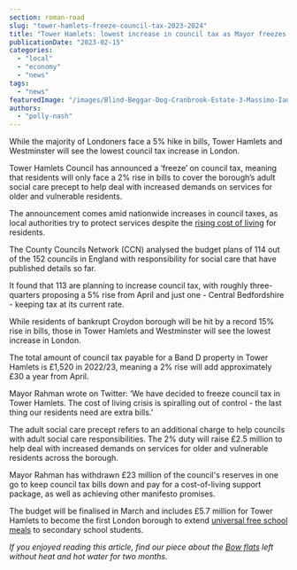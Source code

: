 ```yaml
---
section: roman-road
slug: "tower-hamlets-freeze-council-tax-2023-2024"
title: "Tower Hamlets: lowest increase in council tax as Mayor freezes general council tax but adds 2% for adult social care"
publicationDate: "2023-02-15"
categories: 
  - "local"
  - "economy"
  - "news"
tags: 
  - "news"
featuredImage: "/images/Blind-Beggar-Dog-Cranbrook-Estate-3-Massimo-Iannetti-1024x683-1.jpg"
authors: 
  - "polly-nash"
---
```


While the majority of Londoners face a 5% hike in bills, Tower Hamlets and Westminster will see the lowest council tax increase in London. 

Tower Hamlets Council has announced a ‘freeze’ on council tax, meaning that residents will only face a 2% rise in bills to cover the borough’s adult social care precept to help deal with increased demands on services for older and vulnerable residents. 

The announcement comes amid nationwide increases in council taxes, as local authorities try to protect services despite the [rising cost of living](https://romanroadlondon.com/articles/cost-living/) for residents.

The County Councils Network (CCN) analysed the budget plans of 114 out of the 152 councils in England with responsibility for social care that have published details so far.

It found that 113 are planning to increase council tax, with roughly three-quarters proposing a 5% rise from April and just one - Central Bedfordshire - keeping tax at its current rate.

While residents of bankrupt Croydon borough will be hit by a record 15% rise in bills, those in Tower Hamlets and Westminster will see the lowest increase in London. 

The total amount of council tax payable for a Band D property in Tower Hamlets is £1,520 in 2022/23, meaning a 2% rise will add approximately £30 a year from April. 

Mayor Rahman wrote on Twitter: ‘We have decided to freeze council tax in Tower Hamlets. The cost of living crisis is spiralling out of control - the last thing our residents need are extra bills.’ 

The adult social care precept refers to an additional charge to help councils with adult social care responsibilities. The 2% duty will raise £2.5 million to help deal with increased demands on services for older and vulnerable residents across the borough. 

Mayor Rahman has withdrawn £23 million of the council's reserves in one go to keep council tax bills down and pay for a cost-of-living support package, as well as achieving other manifesto promises.

The budget will be finalised in March and includes £5.7 million for Tower Hamlets to become the first London borough to extend [universal free school meals](https://romanroadlondon.com/free-school-meals-secondary-schools-tower-hamlets-first-borough/) to secondary school students.

_If you enjoyed reading this article, find our piece about the_ [_Bow flats_](https://romanroadlondon.com/milo-diagoras-house-bow-tower-hamlets-gas-heating/) _left without heat and hot water for two months._ 


